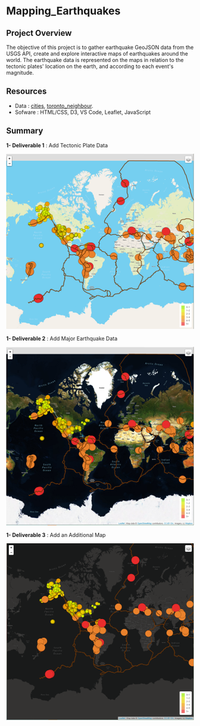 # Mapping_Earthquakes

## Project Overview

The objective of this project is to gather earthquake GeoJSON data from the USGS API, create and explore interactive maps of earthquakes around the world.
The earthquake data is represented on the maps in relation to the tectonic plates' location on the earth, and according to each event's magnitude.


## Resources

- Data : [cities](/cities.js), [toronto_neighbour](/torontoNeighborhoods.json).
- Sofware : HTML/CSS, D3, VS Code, Leaflet, JavaScript


## Summary 

**1- Deliverable 1** : Add Tectonic Plate Data 



![--](/Resources/Tectonic_plate.PNG)

**1- Deliverable 2** : Add Major Earthquake Data

![--](/Resources/Tectonic_plate_satelite.PNG)

**1- Deliverable 3** : Add an Additional Map

![--](/Resources/Tectonic_plate_dark.PNG)
